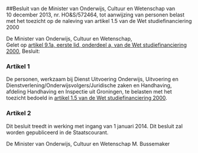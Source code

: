 <meta http-equiv='Content-Type' content='text/html; charset=utf-8' />

##Besluit van de Minister van Onderwijs, Cultuur en Wetenschap van 10 december 2013, nr. HO&S/572464, tot aanwijzing van personen belast met het toezicht op de naleving van artikel 1.5 van de Wet studiefinanciering 2000

De Minister van Onderwijs, Cultuur en Wetenschap,  
Gelet op [artikel 9.1a, eerste lid, onderdeel a, van de Wet studiefinanciering 2000](../../../../../../../../../../../../wet/wet/studiefinanciering/2000/BWBR0011453/README.md),
Besluit:    

### Artikel  1  

De personen, werkzaam bij Dienst Uitvoering Onderwijs, Uitvoering en Dienstverlening/Onderwijsvolgers/Juridische zaken en Handhaving, afdeling Handhaving en Inspectie uit Groningen, te belasten met het toezicht bedoeld in [artikel 1.5 van de Wet studiefinanciering 2000](../../../../../../../../../../../../wet/wet/studiefinanciering/2000/BWBR0011453/README.md). 

### Artikel  2  

Dit besluit treedt in werking met ingang van 1 januari 2014. 
Dit besluit zal worden gepubliceerd in de Staatscourant.  

De 
Minister van Onderwijs, Cultuur en Wetenschap 
M. Bussemaker     
